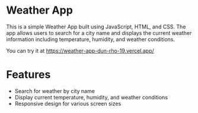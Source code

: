 # Weather App

This is a simple Weather App built using JavaScript, HTML, and CSS. The app allows users to search for a city name and displays the current weather information including temperature, humidity, and weather conditions.

You can try it at https://weather-app-dun-rho-19.vercel.app/

# Features

- Search for weather by city name
- Display current temperature, humidity, and weather conditions
- Responsive design for various screen sizes
